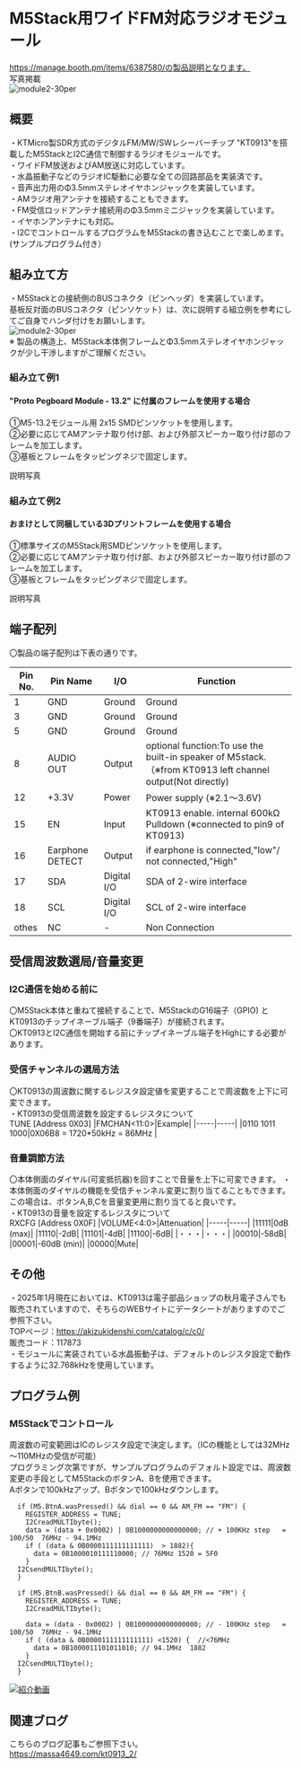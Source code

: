 # M5Stack用ワイドFM対応ラジオモジュール
https://manage.booth.pm/items/6387580/の製品説明となります。  
写真掲載  
![module2-30per](https://github.com/user-attachments/assets/3c74b1cb-6309-4528-93c6-1831bfa8984b)  

## 概要
・KTMicro製SDR方式のデジタルFM/MW/SWレシーバーチップ "KT0913"を搭載したM5StackとI2C通信で制御するラジオモジュールです。  
・ワイドFM放送およびAM放送に対応しています。  
・水晶振動子などのラジオIC駆動に必要な全ての回路部品を実装済です。  
・音声出力用のΦ3.5mmステレオイヤホンジャックを実装しています。  
・AMラジオ用アンテナを接続することもできます。  
・FM受信ロッドアンテナ接続用のΦ3.5mmミニジャックを実装しています。  
・イヤホンアンテナにも対応。  
・I2CでコントロールするプログラムをM5Stackの書き込むことで楽しめます。(サンプルプログラム付き）  

## 組み立て方
・M5Stackとの接続側のBUSコネクタ（ピンヘッダ）を実装しています。  
  基板反対面のBUSコネクタ（ピンソケット）は、次に説明する組立例を参考にしてご自身でハンダ付けをお願いします。  
![module2-30per](https://github.com/user-attachments/assets/3c74b1cb-6309-4528-93c6-1831bfa8984b)  
※ 製品の構造上、M5Stack本体側フレームとΦ3.5mmステレオイヤホンジャックが少し干渉しますがご理解ください。 

### 組み立て例1
#### "Proto Pegboard Module - 13.2" に付属のフレームを使用する場合
①M5-13.2モジュール用 2x15 SMDピンソケットを使用します。  
②必要に応じてAMアンテナ取り付け部、および外部スピーカー取り付け部のフレームを加工します。  
③基板とフレームをタッピングネジで固定します。  

説明写真  


### 組み立て例2
#### おまけとして同梱している3Dプリントフレームを使用する場合
①標準サイズのM5Stack用SMDピンソケットを使用します。  
②必要に応じてAMアンテナ取り付け部、および外部スピーカー取り付け部のフレームを加工します。  
③基板とフレームをタッピングネジで固定します。  

説明写真  


## 端子配列
〇製品の端子配列は下表の通りです。  

|Pin No.|Pin Name|I/O|Function|
|-----|-----|-----|-----|
|1|GND|Ground|Ground|
|3|GND|Ground|Ground|
|5|GND|Ground|Ground|
|8|AUDIO OUT|Output|optional function:To use the built-in speaker of M5stack. （※from KT0913 left channel output(Not directly)|
|12|+3.3V|Power|Power supply (※2.1～3.6V)|
|15|EN|Input|KT0913 enable. internal 600kΩ Pulldown (※connected to pin9 of KT0913)|
|16|Earphone DETECT|Output|if earphone is connected,"low"/ not connected,"High"|
|17|SDA|Digital I/O|SDA of 2-wire interface|
|18|SCL|Digital I/O|SCL of 2-wire interface|
|othes|NC|-|Non Connection|


## 受信周波数選局/音量変更
### I2C通信を始める前に
〇M5Stack本体と重ねて接続することで、M5StackのG16端子（GPIO) とKT0913のチップイネーブル端子（9番端子）が接続されます。  
〇KT0913とI2C通信を開始する前にチップイネーブル端子をHighにする必要があります。  

### 受信チャンネルの選局方法
〇KT0913の周波数に関するレジスタ設定値を変更することで周波数を上下に可変できます。  
・KT0913の受信周波数を設定するレジスタについて  
TUNE [Address 0X03]
|FMCHAN<11:0>|Example|
|-----|-----|
|0110 1011 1000|0X06B8 = 1720*50kHz = 86MHz |

### 音量調節方法
〇本体側面のダイヤル(可変抵抗器)を回すことで音量を上下に可変できます。
・本体側面のダイヤルの機能を受信チャンネル変更に割り当てることもできます。この場合は、ボタンA,B,Cを音量変更用に割り当てると良いです。  
・KT0913の音量を設定するレジスタについて  
RXCFG [Address 0X0F]
|VOLUME<4:0>|Attenuation|
|-----|-----|
|11111|0dB (max)|
|11110|-2dB|
|11101|-4dB|
|11100|-6dB|
|・・・|・・・|
|00010|-58dB|
|00001|-60dB (min)|
|00000|Mute|

## その他
・2025年1月現在においては、KT0913は電子部品ショップの秋月電子さんでも販売されていますので、そちらのWEBサイトにデータシートがありますのでご参照下さい。  
TOPページ：https://akizukidenshi.com/catalog/c/c0/  
販売コード：117873  
・モジュールに実装されている水晶振動子は、デフォルトのレジスタ設定で動作するように32.768kHzを使用しています。

## プログラム例

### M5Stackでコントロール
周波数の可変範囲はICのレジスタ設定で決定します。（ICの機能としては32MHz～110MHzの受信が可能）  
プログラミング次第ですが、サンプルプログラムのデフォルト設定では、周波数変更の手段としてM5StackのボタンA、Bを使用できます。  
Aボタンで100kHzアップ、Bボタンで100kHzダウンします。  
```
  if (M5.BtnA.wasPressed() && dial == 0 && AM_FM == "FM") {
    REGISTER_ADDRESS = TUNE;
    I2CreadMULTIbyte();
    data = (data + 0x0002) | 0B1000000000000000; // + 100KHz step   = 100/50  76MHz - 94.1MHz
    if ( (data & 0B0000111111111111)  > 1882){
      data = 0B1000010111110000; // 76MHz 1520 = 5F0
    }
  I2CsendMULTIbyte();
  }

  if (M5.BtnB.wasPressed() && dial == 0 && AM_FM == "FM") {
    REGISTER_ADDRESS = TUNE;
    I2CreadMULTIbyte();

    data = (data - 0x0002) | 0B1000000000000000; // - 100KHz step   = 100/50  76MHz - 94.1MHz
    if ( (data & 0B0000111111111111) <1520) {  //<76MHz
      data = 0B1000011101011010; // 94.1MHz  1882
    }
  I2CsendMULTIbyte();
  }
```

[![紹介動画]()](https://youtu.be/vZIJL4G87UQ)

## 関連ブログ  
こちらのブログ記事もご参照下さい。  
https://massa4649.com/kt0913_2/  

